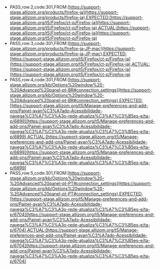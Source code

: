 * PASS,row:2,code:301,FROM:[https://support-stage.allizom.org/products/firefox-ja](https://support-stage.allizom.org/products/firefox-ja),EXPECTED:[https://support-stage.allizom.org/t5/Firefox/ct-p/Firefox-ja](https://support-stage.allizom.org/t5/Firefox/ct-p/Firefox-ja),ACTUAL:[https://support-stage.allizom.org/t5/Firefox/ct-p/Firefox-ja](https://support-stage.allizom.org/t5/Firefox/ct-p/Firefox-ja)
* PASS,row:3,code:301,FROM:[https://support-stage.allizom.org/products/firefox-ja-JP-mac](https://support-stage.allizom.org/products/firefox-ja-JP-mac),EXPECTED:[https://support-stage.allizom.org/t5/Firefox/ct-p/Firefox-ja](https://support-stage.allizom.org/t5/Firefox/ct-p/Firefox-ja),ACTUAL:[https://support-stage.allizom.org/t5/Firefox/ct-p/Firefox-ja](https://support-stage.allizom.org/t5/Firefox/ct-p/Firefox-ja)
* PASS,row:4,code:301,FROM:[https://support-stage.allizom.org/kb/Options%20window%20-%20Advanced%20panel-pt-BR#connection_settings](https://support-stage.allizom.org/kb/Options%20window%20-%20Advanced%20panel-pt-BR#connection_settings),EXPECTED:[https://support-stage.allizom.org/t5/Manage-preferences-and-add-ons/Painel-avan%C3%A7ado-Acessibilidade-navega%C3%A7%C3%A3o-rede-atualiza%C3%A7%C3%B5es-e/ta-p/6899](https://support-stage.allizom.org/t5/Manage-preferences-and-add-ons/Painel-avan%C3%A7ado-Acessibilidade-navega%C3%A7%C3%A3o-rede-atualiza%C3%A7%C3%B5es-e/ta-p/6899),ACTUAL:[https://support-stage.allizom.org/t5/Manage-preferences-and-add-ons/Painel-avan%C3%A7ado-Acessibilidade-navega%C3%A7%C3%A3o-rede-atualiza%C3%A7%C3%B5es-e/ta-p/6899](https://support-stage.allizom.org/t5/Manage-preferences-and-add-ons/Painel-avan%C3%A7ado-Acessibilidade-navega%C3%A7%C3%A3o-rede-atualiza%C3%A7%C3%B5es-e/ta-p/6899)
* PASS,row:5,code:301,FROM:[https://support-stage.allizom.org/kb/Options%20window%20-%20Advanced%20panel-pt-PT#connection_settings](https://support-stage.allizom.org/kb/Options%20window%20-%20Advanced%20panel-pt-PT#connection_settings),EXPECTED:[https://support-stage.allizom.org/t5/Manage-preferences-and-add-ons/Painel-avan%C3%A7ado-Acessibilidade-navega%C3%A7%C3%A3o-rede-atualiza%C3%A7%C3%B5es-e/ta-p/6704](https://support-stage.allizom.org/t5/Manage-preferences-and-add-ons/Painel-avan%C3%A7ado-Acessibilidade-navega%C3%A7%C3%A3o-rede-atualiza%C3%A7%C3%B5es-e/ta-p/6704),ACTUAL:[https://support-stage.allizom.org/t5/Manage-preferences-and-add-ons/Painel-avan%C3%A7ado-Acessibilidade-navega%C3%A7%C3%A3o-rede-atualiza%C3%A7%C3%B5es-e/ta-p/6704](https://support-stage.allizom.org/t5/Manage-preferences-and-add-ons/Painel-avan%C3%A7ado-Acessibilidade-navega%C3%A7%C3%A3o-rede-atualiza%C3%A7%C3%B5es-e/ta-p/6704)
